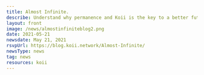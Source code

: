 ```yaml
---
title: Almost Infinite.
describe: Understand why permanence and Koii is the key to a better future and why we must not let the past repeat itself.
layout: front
image: /news/almostinfiniteblog2.png
date: 2021-05-21
newsdate: May 21, 2021
rsvpUrl: https://blog.koii.network/Almost-Infinite/
newsType: news
tag: news
resources: koii
---
```

